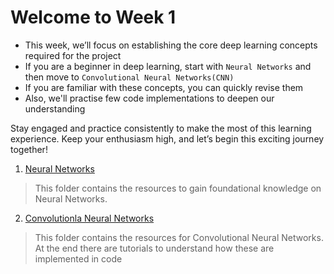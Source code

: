 # **Welcome to Week 1**

* This week, we’ll focus on establishing the core deep learning concepts required for the project
* If you are a beginner in deep learning, start with `Neural Networks` and then move to `Convolutional Neural Networks(CNN)`
* If you are familiar with these concepts, you can quickly revise them
* Also, we'll practise few code implementations to deepen our understanding 

Stay engaged and practice consistently to make the most of this learning experience. Keep your enthusiasm high, and let’s begin this exciting journey together!

1. [Neural Networks](./Neural%20networks)

> This folder contains the resources to gain foundational knowledge on Neural Networks. 

2. [Convolutionla Neural Networks](./CNN)

> This folder contains the resources for Convolutional Neural Networks. At the end there are tutorials to understand how these are implemented in code
